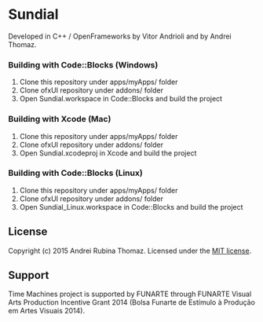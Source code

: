 # Sundial

Developed in C++ / OpenFrameworks by Vitor Andrioli and by Andrei Thomaz.

### Building with Code::Blocks (Windows)

1. Clone this repository under apps/myApps/ folder
2. Clone ofxUI repository under addons/ folder
3. Open Sundial.workspace in Code::Blocks and build the project

### Building with Xcode (Mac)

1. Clone this repository under apps/myApps/ folder
2. Clone ofxUI repository under addons/ folder
3. Open Sundial.xcodeproj in Xcode and build the project

### Building with Code::Blocks (Linux)

1. Clone this repository under apps/myApps/ folder
2. Clone ofxUI repository under addons/ folder
3. Open Sundial_Linux.workspace in Code::Blocks and build the project

## License

Copyright (c) 2015 Andrei Rubina Thomaz. Licensed under the [MIT license](bin/license.txt).

## Support

Time Machines project is supported by FUNARTE through FUNARTE Visual Arts Production Incentive Grant 2014 (Bolsa Funarte de Estímulo à Produção em Artes Visuais 2014).